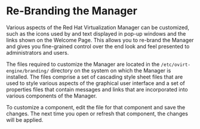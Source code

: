# Re-Branding the Manager

Various aspects of the Red Hat Virtualization Manager can be customized, such as the icons used by and text displayed in pop-up windows and the links shown on the Welcome Page. This allows you to re-brand the Manager and gives you fine-grained control over the end look and feel presented to administrators and users.

The files required to customize the Manager are located in the `/etc/ovirt-engine/branding/` directory on the system on which the Manager is installed. The files comprise a set of cascading style sheet files that are used to style various aspects of the graphical user interface and a set of properties files that contain messages and links that are incorporated into various components of the Manager.

To customize a component, edit the file for that component and save the changes. The next time you open or refresh that component, the changes will be applied.

